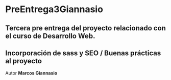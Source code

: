 # PreEntrega3Giannasio

## Tercera pre entrega del proyecto relacionado con el curso de Desarrollo Web.
## Incorporación de sass y SEO / Buenas prácticas al proyecto

Autor **Marcos Giannasio**